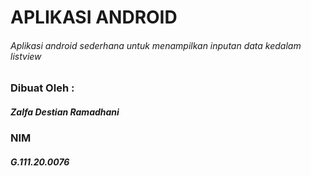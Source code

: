 # APLIKASI ANDROID
###### Aplikasi android sederhana untuk menampilkan inputan data kedalam listview

### Dibuat Oleh :
##### Zalfa Destian Ramadhani
### NIM
##### G.111.20.0076